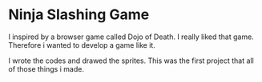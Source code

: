 # Ninja Slashing Game

I inspired by a browser game called Dojo of Death. I really liked that game. Therefore i wanted to develop a game like it.

I wrote the codes and drawed the sprites. This was the first project that all of those things i made.
